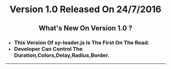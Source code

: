
<h1 style="text-align:center;">Version 1.0 Released On 24/7/2016</h1>
<h2 style="text-align:center;">What's New On Version 1.0 ?</h2>
<h3>
<ul>
<li>This Version Of sy-loader.js Is The First On The Road.</li>
<li>Developer Can Control The Duration,Colors,Delay,Radius,Border.</li>
</ul>
</h3>
<hr>
<div dir="rtl">

</div>
